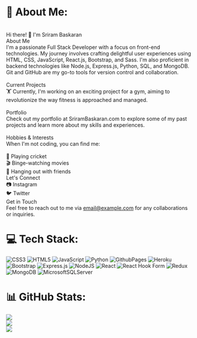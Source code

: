 # 💫 About Me:
<br>Hi there! 👋 I'm Sriram Baskaran<br>About Me<br>I'm a passionate Full Stack Developer with a focus on front-end technologies. My journey involves crafting delightful user experiences using HTML, CSS, JavaScript, React.js, Bootstrap, and Sass. I'm also proficient in backend technologies like Node.js, Express.js, Python, SQL, and MongoDB. Git and GitHub are my go-to tools for version control and collaboration.<br><br>Current Projects<br>🏋️ Currently, I'm working on an exciting project for a gym, aiming to revolutionize the way fitness is approached and managed.<br><br>Portfolio<br>Check out my portfolio at SriramBaskaran.com to explore some of my past projects and learn more about my skills and experiences.<br><br>Hobbies & Interests<br>When I'm not coding, you can find me:<br><br>🏏 Playing cricket<br>🎬 Binge-watching movies<br>🍻 Hanging out with friends<br>Let's Connect<br>📷 Instagram<br>🐦 Twitter<br>Get in Touch<br>Feel free to reach out to me via email@example.com for any collaborations or inquiries.


# 💻 Tech Stack:
![CSS3](https://img.shields.io/badge/css3-%231572B6.svg?style=for-the-badge&logo=css3&logoColor=white) ![HTML5](https://img.shields.io/badge/html5-%23E34F26.svg?style=for-the-badge&logo=html5&logoColor=white) ![JavaScript](https://img.shields.io/badge/javascript-%23323330.svg?style=for-the-badge&logo=javascript&logoColor=%23F7DF1E) ![Python](https://img.shields.io/badge/python-3670A0?style=for-the-badge&logo=python&logoColor=ffdd54) ![GithubPages](https://img.shields.io/badge/github%20pages-121013?style=for-the-badge&logo=github&logoColor=white) ![Heroku](https://img.shields.io/badge/heroku-%23430098.svg?style=for-the-badge&logo=heroku&logoColor=white) ![Bootstrap](https://img.shields.io/badge/bootstrap-%238511FA.svg?style=for-the-badge&logo=bootstrap&logoColor=white) ![Express.js](https://img.shields.io/badge/express.js-%23404d59.svg?style=for-the-badge&logo=express&logoColor=%2361DAFB) ![NodeJS](https://img.shields.io/badge/node.js-6DA55F?style=for-the-badge&logo=node.js&logoColor=white) ![React](https://img.shields.io/badge/react-%2320232a.svg?style=for-the-badge&logo=react&logoColor=%2361DAFB) ![React Hook Form](https://img.shields.io/badge/React%20Hook%20Form-%23EC5990.svg?style=for-the-badge&logo=reacthookform&logoColor=white) ![Redux](https://img.shields.io/badge/redux-%23593d88.svg?style=for-the-badge&logo=redux&logoColor=white) ![MongoDB](https://img.shields.io/badge/MongoDB-%234ea94b.svg?style=for-the-badge&logo=mongodb&logoColor=white) ![MicrosoftSQLServer](https://img.shields.io/badge/Microsoft%20SQL%20Server-CC2927?style=for-the-badge&logo=microsoft%20sql%20server&logoColor=white)
# 📊 GitHub Stats:
![](https://github-readme-stats.vercel.app/api?username=SriramBaskaran16&theme=tokyonight&hide_border=false&include_all_commits=false&count_private=false)<br/>
![](https://github-readme-streak-stats.herokuapp.com/?user=SriramBaskaran16&theme=tokyonight&hide_border=false)<br/>
![](https://github-readme-stats.vercel.app/api/top-langs/?username=SriramBaskaran16&theme=tokyonight&hide_border=false&include_all_commits=false&count_private=false&layout=compact)
